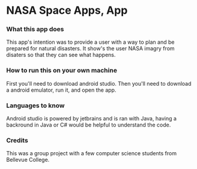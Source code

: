 # NASA Space Apps, App
### What this app does
This app's intention was to provide a user with a way to plan and be prepared for natural disasters.
It show's the user NASA imagry from disaters so that they can see what happens.

### How to run this on your own machine
First you'll need to download android studio.
Then you'll need to download a android emulator, run it, and open the app. 

### Languages to know
Android studio is powered by jetbrains and is ran with Java, having a backround in Java or C# would be helpful to understand the code.

### Credits
This was a group project with a few computer science students from Bellevue College. 

